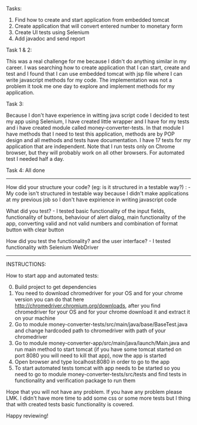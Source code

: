 Tasks:
1. Find how to create and start application from embedded tomcat
2. Create application that will convert entered number to monetary form
3. Create UI tests using Selenium
4. Add javadoc and send report

Task 1 & 2:

This was a real challenge for me because I didn't do anything similar in my career. I was searching how to create application that I can start, create and test and I found that I can use embedded tomcat with jsp file where I can write javascript methods for my code.
The implementation was not a problem it took me one day to explore and implement methods for my application.

Task 3: 

Because I don't have experience in witting java script code I decided to test my app using Selenium, I have created little wrapper and I have for my tests and i have created module called money-converter-tests.
In that module I have methods that I need to test this application, methods are by POP design and all methods and tests have documentation. I have 17 tests for my application that are independent. Note that I run tests only on Chrome browser, but they will probably work on all other browsers. For automated test I needed half a day.

Task 4:
All done

----------------------------------------------------------------------------------------------------------------------------------------------------------------------------------------------------------------------------------------------------------------------------------------------------

How did your structure your code? (eg: is it structured in a testable way?) :
    - My code isn't structured in testable way because I didn't make applications at my previous job so I don't have expirience in writing javascript code
    
What did you test?
    - I tested basic functionality of the input fields, functionality of buttons, behaviour of alert dialog, main functionality of the app, converting valid and not valid numbers and combination of format button with clear button


How did you test the functionality? and the user interface?
    - I tested functionality with Selenium WebDriver

----------------------------------------------------------------------------------------------------------------------------------------------------------------------------------------------------------------------------------------------------------------------------------------------------

INSTRUCTIONS:
    
How to start app and automated tests:

0.  Build project to get dependencies
1.  You need to download chromedriver for your OS and for your chrome version you can do that here http://chromedriver.chromium.org/downloads, after you find chromedriver for your OS and for your chrome download it and extract it on your machine
2.  Go to module money-converter-tests/src/main/java/base/BaseTest.java and change hardcoded path to chromedriver with path of your chromedriver
3.  Go to module money-converter-app/src/main/java/launch/Main.java and run main method to start tomcat (if you have some tomcat started on port 8080 you will need to kill that app), now the app is started
4.  Open browser and type localhost:8080 in order to go to the app
5.  To start automated tests tomcat with app needs to be started so you need to go to module money-converter-tests/src/tests and find tests in functionality and verification package to run them



Hope that you will not have any problem. If you have any problem please LMK. I didn't have more time to add some css or some more tests but I thing that with created tests basic functionality is covered.

Happy reviewing!